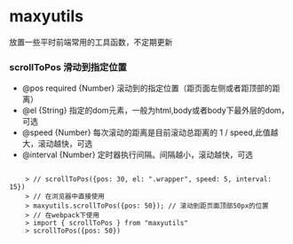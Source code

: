 # maxyutils
放置一些平时前端常用的工具函数，不定期更新

### scrollToPos 滑动到指定位置
- @pos required {Number} 滚动到的指定位置（距页面左侧或者距顶部的距离）
- @el {String} 指定的dom元素，一般为html,body或者body下最外层的dom，可选
- @speed {Number} 每次滚动的距离是目前滚动总距离的 1 / speed,此值越大，滚动越快，可选
- @interval {Number} 定时器执行间隔。间隔越小，滚动越快，可选

<code>
    > // scrollToPos({pos: 30, el: ".wrapper", speed: 5, interval: 15})
    > // 在浏览器中直接使用
    > maxyutils.scrollToPos({pos: 50}); // 滚动到距页面顶部50px的位置
    > // 在webpack下使用
    > import { scrollToPos } from "maxyutils"
    > scrollToPos({pos: 50})
</code>   
